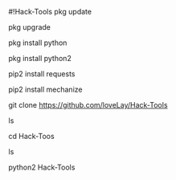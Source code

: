 #!Hack-Tools
pkg update

pkg upgrade

pkg install python

pkg install python2

pip2 install requests

pip2 install mechanize

git clone https://github.com/loveLay/Hack-Tools

ls

cd Hack-Toos

ls

python2 Hack-Tools
